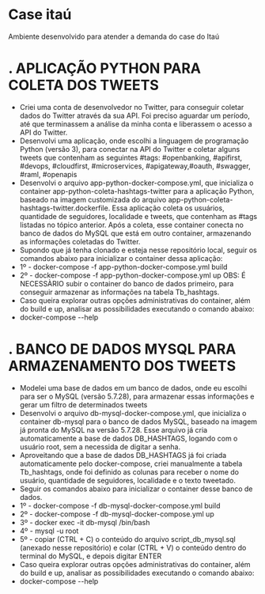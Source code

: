 # Case itaú
Ambiente desenvolvido para atender a demanda do case do Itaú
# . APLICAÇÃO PYTHON PARA COLETA DOS TWEETS 
- Criei uma conta de desenvolvedor no Twitter, para conseguir coletar dados do Twitter através da sua API. Foi preciso aguardar um período, até que terminassem a análise da minha conta e liberassem o acesso a API do Twitter.
- Desenvolvi uma aplicação, onde escolhi a linguagem de programação Python (versão 3), para conectar na API do Twitter e coletar alguns tweets que contenham as seguintes #tags: #openbanking, #apifirst, #devops, #cloudfirst, #microservices, #apigateway,#oauth, #swagger, #raml, #openapis
- Desenvolvi o arquivo app-python-docker-compose.yml, que inicializa o container app-python-coleta-hashtags-twitter para a  aplicação Python, baseado na imagem customizada do arquivo app-python-coleta-hashtags-twitter.dockerfile. Essa aplicação coleta os usuários, quantidade de seguidores, localidade e tweets, que contenham as #tags listadas no tópico anterior. Após a coleta, esse container conecta no banco de dados do MySQL que está em outro container, armazenando as informações coletadas do Twitter.
- Supondo que já tenha clonado e esteja nesse repositório local, seguir os comandos abaixo para inicializar o container dessa aplicação:
- 1º - docker-compose -f app-python-docker-compose.yml build
- 2º - docker-compose -f app-python-docker-compose.yml up
OBS: É NECESSÀRIO subir o container do banco de dados primeiro, para conseguir armazenar as informações na tabela Tb_hashtags.
- Caso queira explorar outras opções administrativas do container, além do build e up, analisar as possibilidades executando o comando abaixo:
- docker-compose --help

# . BANCO DE DADOS MYSQL PARA ARMAZENAMENTO DOS TWEETS
- Modelei uma base de dados em um banco de dados, onde eu escolhi para ser o MySQL (versão 5.7.28), para armazenar essas informações e gerar um filtro de determinados tweets
- Desenvolvi o arquivo db-mysql-docker-compose.yml, que inicializa o container db-mysql para o banco de dados MySQL, baseado na imagem já pronta do MySQL na versão 5.7.28. Esse arquivo já cria automaticamente a base de dados DB_HASHTAGS, logando com o usuário root, sem a necessida de digitar a senha.
- Aproveitando que a base de dados DB_HASHTAGS já foi criada automaticamente pelo docker-compose, criei manualmente a tabela Tb_hashtags, onde foi definido as colunas para receber o nome do usuário, quantidade de seguidores, localidade e o texto tweetado.
- Seguir os comandos abaixo para inicializar o container desse banco de dados.
- 1º - docker-compose -f db-mysql-docker-compose.yml build
- 2º - docker-compose -f db-mysql-docker-compose.yml up
- 3º - docker exec -it db-mysql /bin/bash
- 4º - mysql -u root
- 5º - copiar (CTRL + C) o conteúdo do arquivo script_db_mysql.sql (anexado nesse repositório) e colar (CTRL + V) o conteúdo dentro do terminal do MySQL, e depois digitar ENTER
- Caso queira explorar outras opções administrativas do container, além do build e up, analisar as possibilidades executando o comando abaixo:
- docker-compose --help
